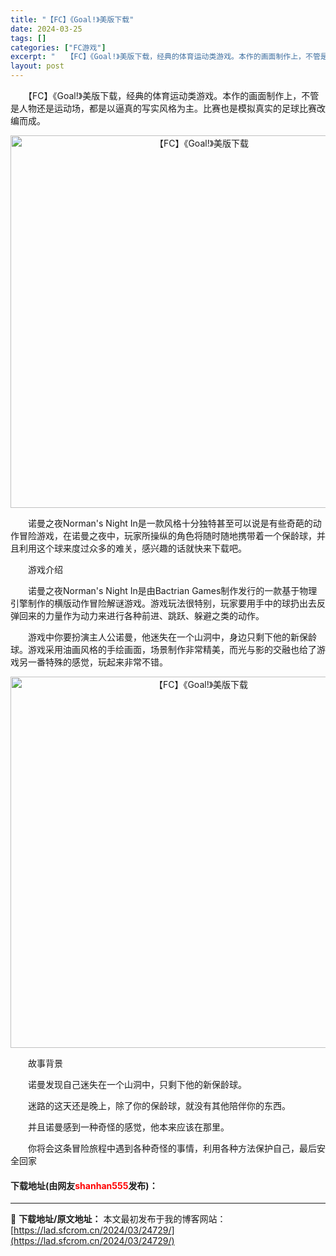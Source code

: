 ```yaml
---
title: "【FC】《Goal!》美版下载"
date: 2024-03-25
tags: []
categories: ["FC游戏"]
excerpt: "　　【FC】《Goal!》美版下载，经典的体育运动类游戏。本作的画面制作上，不管是人物还是运动场，都是以逼真的写实风格为主。比赛也是模拟真实的足球比赛改编而成。 　　诺曼之夜Norman&#039;s Night In是一款风格十分独特甚至可以说是有些奇葩的动作冒险游戏，在诺曼之夜中，玩家所操纵的角色&hellip;"
layout: post
---
```


 <p>　　【FC】《Goal!》美版下载，经典的体育运动类游戏。本作的画面制作上，不管是人物还是运动场，都是以逼真的写实风格为主。比赛也是模拟真实的足球比赛改编而成。</p> <p align="center"><img align="" border="0" src="https://lad.sfcrom.cn/wp-content/uploads/2024/03/20240325_660191e398d77.png" width="596" alt="【FC】《Goal!》美版下载" /></p> <p>　　诺曼之夜Norman&#39;s Night In是一款风格十分独特甚至可以说是有些奇葩的动作冒险游戏，在诺曼之夜中，玩家所操纵的角色将随时随地携带着一个保龄球，并且利用这个球来度过众多的难关，感兴趣的话就快来下载吧。</p> <p>　　游戏介绍</p> <p>　　诺曼之夜Norman&#39;s Night In是由Bactrian Games制作发行的一款基于物理引擎制作的横版动作冒险解谜游戏。游戏玩法很特别，玩家要用手中的球扔出去反弹回来的力量作为动力来进行各种前进、跳跃、躲避之类的动作。</p> <p>　　游戏中你要扮演主人公诺曼，他迷失在一个山洞中，身边只剩下他的新保龄球。游戏采用油画风格的手绘画面，场景制作非常精美，而光与影的交融也给了游戏另一番特殊的感觉，玩起来非常不错。</p> <p align="center"><img align="" border="0" src="https://lad.sfcrom.cn/wp-content/uploads/2024/03/20240325_660191e4b9c3b.png" width="594" alt="【FC】《Goal!》美版下载" /></p> <p>　　故事背景</p> <p>　　诺曼发现自己迷失在一个山洞中，只剩下他的新保龄球。</p> <p>　　迷路的这天还是晚上，除了你的保龄球，就没有其他陪伴你的东西。</p> <p>　　并且诺曼感到一种奇怪的感觉，他本来应该在那里。</p> <p>　　你将会这条冒险旅程中遇到各种奇怪的事情，利用各种方法保护自己，最后安全回家</p> <p><h4>下载地址(由网友<font color="red">shanhan555</font>发布)：</h4></p> 

---
📖 **下载地址/原文地址：** 本文最初发布于我的博客网站：[https://lad.sfcrom.cn/2024/03/24729/](https://lad.sfcrom.cn/2024/03/24729/)
